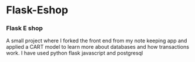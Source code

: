 # Flask-Eshop


### Flask E shop

A small project where I forked the front end from my note keeping app and applied a CART model to learn more about databases and how transactions work. I have used python flask
javascript and postgresql
